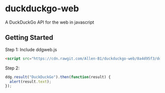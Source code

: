 # duckduckgo-web
A DuckDuckGo API for the web in javascript

## Getting Started
Step 1: Include ddgweb.js
```html
<script src="https://cdn.rawgit.com/Allen-B1/duckduckgo-web/8a4d95f3/ddgweb.js"></script>
```

Step 2:
```js
ddg.result("DuckDuckGo").then(function(result) {
  alert(result.text);
});
```
